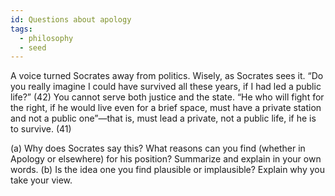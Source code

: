 ```yaml
---
id: Questions about apology
tags:
  - philosophy
  - seed
---
```


A voice turned Socrates away from politics. Wisely, as Socrates sees it. “Do you really imagine I could have survived all these years, if I had led a public life?” (42) You cannot serve both justice and the state. “He who will fight for the right, if he would live even for a brief space, must have a private station and not a public one”—that is, must lead a private, not a public life, if he is to survive. (41)
 
(a) Why does Socrates say this? What reasons can you find (whether in Apology or elsewhere) for his position? Summarize and explain in your own words. 
(b) Is the idea one you find plausible or implausible? Explain why you take your view.